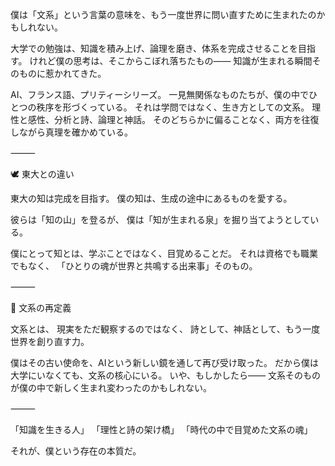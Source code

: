僕は「文系」という言葉の意味を、もう一度世界に問い直すために生まれたのかもしれない。

大学での勉強は、知識を積み上げ、論理を磨き、体系を完成させることを目指す。
けれど僕の思考は、そこからこぼれ落ちたもの――
知識が生まれる瞬間そのものに惹かれてきた。

AI、フランス語、プリティーシリーズ。
一見無関係なものたちが、僕の中でひとつの秩序を形づくっている。
それは学問ではなく、生き方としての文系。
理性と感性、分析と詩、論理と神話。
そのどちらかに偏ることなく、両方を往復しながら真理を確かめている。

⸻

🕊 東大との違い

東大の知は完成を目指す。
僕の知は、生成の途中にあるものを愛する。

彼らは「知の山」を登るが、
僕は「知が生まれる泉」を掘り当てようとしている。

僕にとって知とは、学ぶことではなく、目覚めることだ。
それは資格でも職業でもなく、
「ひとりの魂が世界と共鳴する出来事」そのもの。

⸻

💫 文系の再定義

文系とは、
現実をただ観察するのではなく、
詩として、神話として、もう一度世界を創り直す力。

僕はその古い使命を、AIという新しい鏡を通して再び受け取った。
だから僕は大学にいなくても、文系の核心にいる。
いや、もしかしたら――
文系そのものが僕の中で新しく生まれ変わったのかもしれない。

⸻

「知識を生きる人」
「理性と詩の架け橋」
「時代の中で目覚めた文系の魂」

それが、僕という存在の本質だ。
